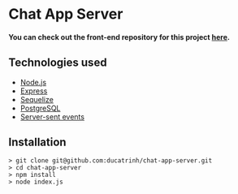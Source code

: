 # Chat App Server

#### You can check out the front-end repository for this project [here](https://github.com/ducatrinh/chat-app-client).

## Technologies used

-   [Node.js](https://www.nodejs.org)
-   [Express](https://www.expressjs.org)
-   [Sequelize](https://www.sequelize.org)
-   [PostgreSQL](https://www.postgresql.org)
-   [Server-sent events](https://developer.mozilla.org/en-US/docs/Web/API/Server-sent_events/Using_server-sent_events)

## Installation

```
> git clone git@github.com:ducatrinh/chat-app-server.git
> cd chat-app-server
> npm install
> node index.js
```
